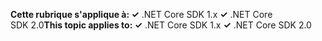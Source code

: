 <span data-ttu-id="da257-101">**Cette rubrique s'applique à: ✓** .NET Core SDK 1.x **✓** .NET Core SDK 2.0</span><span class="sxs-lookup"><span data-stu-id="da257-101">**This topic applies to: ✓** .NET Core SDK 1.x **✓** .NET Core SDK 2.0</span></span>

